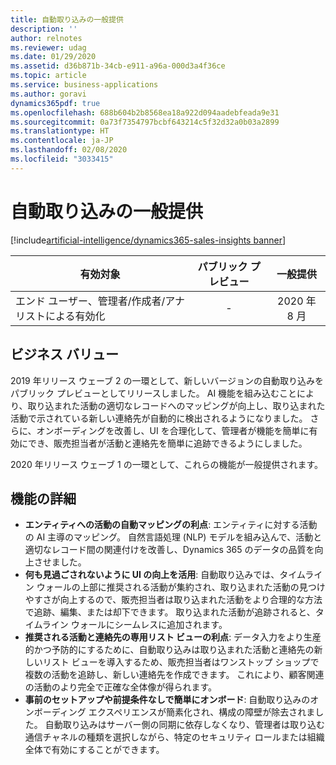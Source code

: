 ```yaml
---
title: 自動取り込みの一般提供
description: ''
author: relnotes
ms.reviewer: udag
ms.date: 01/29/2020
ms.assetid: d36b871b-34cb-e911-a96a-000d3a4f36ce
ms.topic: article
ms.service: business-applications
ms.author: goravi
dynamics365pdf: true
ms.openlocfilehash: 688b604b2b8568ea18a922d094aadebfeada9e31
ms.sourcegitcommit: 0a73f7354797bcbf643214c5f32d32a0b03a2899
ms.translationtype: HT
ms.contentlocale: ja-JP
ms.lasthandoff: 02/08/2020
ms.locfileid: "3033415"
---
```

# <a name="auto-capture-is-generally-available"></a>自動取り込みの一般提供
[!include[artificial-intelligence/dynamics365-sales-insights banner](../includes/artificial-intelligence/dynamics365-sales-insights.md)]

| 有効対象    |  パブリック プレビュー | 一般提供 | 
| ---------- | :----------: |:----------: |
|エンド ユーザー、管理者/作成者/アナリストによる有効化|-| 2020 年 8 月|


## <a name="business-value"></a>ビジネス バリュー
<!-- bv start -->
2019 年リリース ウェーブ 2 の一環として、新しいバージョンの自動取り込みをパブリック プレビューとしてリリースしました。 AI 機能を組み込むことにより、取り込まれた活動の適切なレコードへのマッピングが向上し、取り込まれた活動で示されている新しい連絡先が自動的に検出されるようになりました。 さらに、オンボーディングを改善し、UI を合理化して、管理者が機能を簡単に有効にでき、販売担当者が活動と連絡先を簡単に追跡できるようにしました。  

2020 年リリース ウェーブ 1 の一環として、これらの機能が一般提供されます。
<!-- bv end -->



## <a name="feature-details"></a>機能の詳細
<!--feature detail start -->
- **エンティティへの活動の自動マッピングの利点**: エンティティに対する活動の AI 主導のマッピング。 自然言語処理 (NLP) モデルを組み込んで、活動と適切なレコード間の関連付けを改善し、Dynamics 365 のデータの品質を向上させました。
- **何も見過ごされないように UI の向上を活用**: 自動取り込みでは、タイムライン ウォールの上部に推奨される活動が集約され、取り込まれた活動の見つけやすさが向上するので、販売担当者は取り込まれた活動をより合理的な方法で追跡、編集、または却下できます。 取り込まれた活動が追跡されると、タイムライン ウォールにシームレスに追加されます。
- **推奨される活動と連絡先の専用リスト ビューの利点**: データ入力をより生産的かつ予防的にするために、自動取り込みは取り込まれた活動と連絡先の新しいリスト ビューを導入するため、販売担当者はワンストップ ショップで複数の活動を追跡し、新しい連絡先を作成できます。 これにより、顧客関連の活動のより完全で正確な全体像が得られます。
- **事前のセットアップや前提条件なしで簡単にオンボード**: 自動取り込みのオンボーディング エクスペリエンスが簡素化され、構成の障壁が除去されました。 自動取り込みはサーバー側の同期に依存しなくなり、管理者は取り込む通信チャネルの種類を選択しながら、特定のセキュリティ ロールまたは組織全体で有効にすることができます。
<!--feature detail end -->









